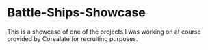 # Battle-Ships-Showcase

This is a showcase of one of the projects I was working on at course provided by Corealate for recruiting purposes.
